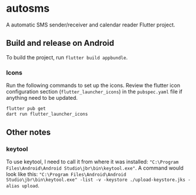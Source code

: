 # autosms

A automatic SMS sender/receiver and calendar reader Flutter project.

## Build and release on Android

To build the project, run `flutter build appbundle`.

### Icons

Run the following commands to set up the icons. Review the flutter icon configuration section (`flutter_launcher_icons`) in the `pubspec.yaml` file if anything need to be updated.

```cmd
flutter pub get
dart run flutter_launcher_icons
```

## Other notes

### keytool

To use keytool, I need to call it from where it was installed: `"C:\Program Files\Android\Android Studio\jbr\bin\keytool.exe"`. A command would look like this: `"C:\Program Files\Android\Android Studio\jbr\bin\keytool.exe" -list -v -keystore ./upload-keystore.jks -alias upload`.